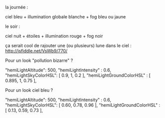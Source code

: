 la journée :

ciel bleu + illumination globale blanche + fog bleu ou jaune

le soir :

ciel nuit + étoiles + illumination rouge + fog noir

ça serait cool de rajouter une (ou plusieurs) lune dans le ciel :
http://jsfiddle.net/VsWb9/770/

Pour un look "pollution bizarre" ?

"hemiLightAltitude": 500,
"hemiLightIntensity" : 0.6,
"hemiLightSkyColorHSL": [ 0.9, 1, 0.2 ],
"hemiLightGroundColorHSL" : [  0.895, 1, 0.75 ],


Pour un look ciel bleu ?

  "hemiLightAltitude": 500,
  "hemiLightIntensity" : 0.6,
  "hemiLightSkyColorHSL": [ 0.60, 0.78, 0.96 ],
  "hemiLightGroundColorHSL" : [ 0.13, 0.59, 0.73 ],

